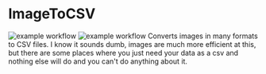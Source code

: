# ImageToCSV
![example workflow](https://github.com/Rilazy/ImageToCSV/actions/workflows/rust.yml/badge.svg)
![example workflow](https://github.com/Rilazy/ImageToCSV/actions/workflows/rust-clippy.yml/badge.svg)
Converts images in many formats to CSV files. I know it sounds dumb, images are much more efficient at this, but there are some places where you just need your data as a csv and nothing else will do and you can't do anything about it.
